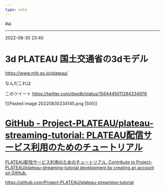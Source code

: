```yaml
---
type: note
---
```


#ai

---
2022-08-30  23:40

# 3d  PLATEAU 国土交通省の3dモデル

https://www.mlit.go.jp/plateau/

なんだこれは

このツイート
https://twitter.com/dsedb/status/1564445011294334976

![[Pasted image 20220830234145.png |500]]


<div class="rich-link-card-container"><a class="rich-link-card" href="https://github.com/Project-PLATEAU/plateau-streaming-tutorial" target="_blank">
	<div class="rich-link-image-container">
		<div class="rich-link-image" style="background-image: url('https://opengraph.githubassets.com/81dc1e8c1a587bef594397d44880d9a427b85303a9b94a58b72aa172318f3a27/Project-PLATEAU/plateau-streaming-tutorial')">
	</div>
	</div>
	<div class="rich-link-card-text">
		<h1 class="rich-link-card-title">GitHub - Project-PLATEAU/plateau-streaming-tutorial: PLATEAU配信サービス利用のためのチュートリアル</h1>
		<p class="rich-link-card-description">
		PLATEAU配信サービス利用のためのチュートリアル. Contribute to Project-PLATEAU/plateau-streaming-tutorial development by creating an account on GitHub.
		</p>
		<p class="rich-link-href">
		https://github.com/Project-PLATEAU/plateau-streaming-tutorial
		</p>
	</div>
</a></div>

